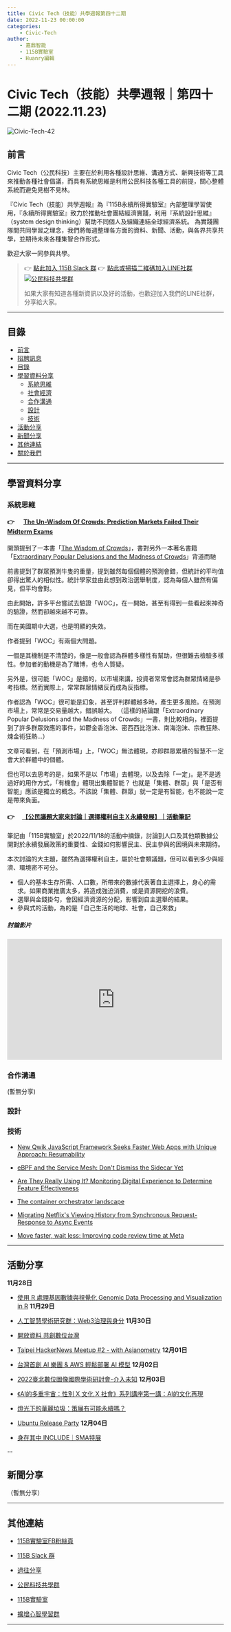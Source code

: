 ```yaml
---
title: Civic Tech（技能）共學週報第四十二期
date: 2022-11-23 00:00:00
categories:
	- Civic-Tech
author:
	- 嘉鼎智能
	- 115B實驗室
	- Huanry編輯
---
```

# Civic Tech（技能）共學週報｜第四十二期 (2022.11.23)

![Civic-Tech-42](/img/ct/42.png)

## 前言

Civic Tech（公民科技）主要在於利用各種設計思維、溝通方式、新興技術等工具來推動各種社會倡議，而具有系統思維是利用公民科技各種工具的前提，關心整體系統而避免見樹不見林。

『Civic Tech（技能）共學週報』為『115B永續所得實驗室』內部整理學習使用，『永續所得實驗室』致力於推動社會團結經濟實踐，利用『系統設計思維』（system design thinking）幫助不同個人及組織連結全球經濟系統。
為實踐團隊間共同學習之理念，我們將每週整理各方面的資料、新聞、活動，與各界共享共學，並期待未來各種集智合作形式。

歡迎大家一同參與共學。

>👉  [點此加入 115B Slack 群](https://bit.ly/Slack115b)
>👉  [點此或掃描二維碼加入LINE社群](https://line.me/ti/g2/Dj4AkbdDsY6o4D_CdDUB6Q)
>[![公民科技共學群](/img/產品共學群.jpg)](https://line.me/ti/g2/Dj4AkbdDsY6o4D_CdDUB6Q)
>
>如果大家有知道各種新資訊以及好的活動，也歡迎加入我們的LINE社群，分享給大家。

---
## 目錄
- [前言](#前言)
- [招聘訊息](#招聘訊息)
- [目錄](#目錄)
- [學習資料分享](#學習資料分享)
	- [系統思維](#系統思維)
	- [社會經濟](#社會經濟)
	- [合作溝通](#合作溝通)
	- [設計](#設計)
	- [技術](#技術)
- [活動分享](#活動分享)
- [新聞分享](#新聞分享)
- [其他連結](#其他連結)
- [關於我們](#關於我們)

---
## 學習資料分享
### 系統思維

#### 👉 &emsp; [The Un-Wisdom Of Crowds: Prediction Markets Failed Their Midterm Exams](https://www.forbes.com/sites/georgecalhoun/2022/11/14/the-un-wisdom-of-crowds-prediction-markets-failed-their-midterm-exams/?sh=1e2e32d3179a)

開頭提到了一本書「[The Wisdom of Crowds](https://en.wikipedia.org/wiki/The_Wisdom_of_Crowds#cite_note-3)」，書對另外一本著名書籍「[Extraordinary Popular Delusions and the Madness of Crowds](https://en.wikipedia.org/wiki/Extraordinary_Popular_Delusions_and_the_Madness_of_Crowds#:~:text=Extraordinary%20Popular%20Delusions%20and%20the%20Madness%20of%20Crowds%20is%20an,Memoirs%20of%20Extraordinary%20Popular%20Delusions.)」背道而馳

前書提到了群眾預測牛隻的重量，提到雖然每個個體的預測會錯，但統計的平均值卻得出驚人的相似性。統計學家並由此想到政治選舉制度，認為每個人雖然有偏見，但平均會對。

由此開始，許多平台嘗試去驗證「WOC」，在一開始，甚至有得到一些看起來神奇的驗證，然而卻越來越不可靠。

而在美國期中大選，也是明顯的失效。

作者提到「WOC」有兩個大問題。

一個是其機制是不清楚的，像是一般會認為群體多樣性有幫助，但很難去檢驗多樣性。參加者的動機是為了賭博，也令人質疑。

另外是，很可能「WOC」是錯的，以市場來講，投資者常常會認為群眾情緒是參考指標。然而實際上，常常群眾情緒反而成為反指標。

作者認為「WOC」很可能是幻象，甚至評判群體越多時，產生更多風險。在預測市場上，常常是交易量越大，錯誤越大。
（這樣的結論跟「Extraordinary Popular Delusions and the Madness of Crowds」一書，則比較相向，裡面提到了許多群眾效應的事件，如鬱金香泡沫、密西西比泡沫、南海泡沫、宗教狂熱、煉金術狂熱…）

文章可看到，在「預測市場」上，「WOC」無法體現，亦即群眾累積的智慧不一定會大於群體中的個體。

但也可以去思考的是，如果不是以「市場」去體現，以及去除「一定」。是不是透過好的用作方式，「有機會」體現出集體智能？
也就是「集體、群眾」與「是否有智能」應該是獨立的概念。不該說「集體、群眾」就一定是有智能，也不能說一定是帶來負面。

#### 👉 &emsp;[【公民議題大家來討論｜選擇權利自主Ｘ永續發展】｜活動筆記](https://sustainable-income-lab.github.io/right-to-choose/)


筆記由「115B實驗室」於2022/11/18的活動中摘錄，討論到人口及其他類數據公開對於永續發展政策的重要性、金錢如何影響民主、民主參與的困境與未來期待。

本次討論的大主題，雖然為選擇權利自主，屬於社會類議題，但可以看到多少與經濟、環境密不可分。

- 個人的基本生存所需、人口數，所帶來的數據代表著自主選擇上，身心的需求。如果商業推廣太多，將造成強迫消費，或是資源開挖的浪費。
- 選舉與金錢掛勾，會因經濟資源的分配，影響到自主選舉的結果。
- 參與式的活動，為的是「自己生活的地球、社會，自己來救」


##### 討論影片 

<iframe src="https://www.facebook.com/plugins/video.php?href=https%3A%2F%2Fwww.facebook.com%2Fsustainable.income.lab%2Fvideos%2F689005699182834%2F&width=500&show_text=false&height=281&appId" width="500" height="281" style="border:none;overflow:hidden" scrolling="no" frameborder="0" allowfullscreen="true" allow="autoplay; clipboard-write; encrypted-media; picture-in-picture; web-share" allowFullScreen="true"></iframe>

### 合作溝通

(暫無分享)

### 設計

### 技術

- [New Qwik JavaScript Framework Seeks Faster Web Apps with Unique Approach: Resumability](https://www.infoq.com/news/2022/10/qwik-fast-web-app-resumability/)

- [eBPF and the Service Mesh: Don't Dismiss the Sidecar Yet](https://www.infoq.com/articles/ebpf-service-mesh/)

- [Are They Really Using It? Monitoring Digital Experience to Determine Feature Effectiveness
](https://www.infoq.com/articles/monitor-digital-experience-feature-effectiveness/)

- [The container orchestrator landscape](https://lwn.net/Articles/905164/)

- [Migrating Netflix's Viewing History from Synchronous Request-Response to Async Events](https://www.infoq.com/articles/microservices-async-migration/)

- [Move faster, wait less: Improving code review time at Meta](https://engineering.fb.com/2022/11/16/culture/meta-code-review-time-improving/)


---
## 活動分享

**11月28日**
- [使用 R 處理基因數據與視覺化 Genomic Data Processing and Visualization in R](https://www.meetup.com/rladies-taipei/events/288113036/)
**11月29日**
- [人工智慧學術研究群：Web3治理與身分](https://docs.google.com/forms/d/e/1FAIpQLScBUx9YHUlTwIVN-RnSKVc-7i0HfS8HaeKyiZqp-rR6_1OOag/viewform)
**11月30日**
- [開放資料 共創數位台灣](https://www.accupass.com/event/2211041510257680994220)

- [Taipei HackerNews Meetup #2 - with Asianometry](https://www.eventbrite.com/e/taipei-hackernews-meetup-2-with-asianometry-tickets-468408070147?aff=ebdssbdestsearch)
**12月01日**
- [台灣首創 AI 樂團 & AWS 輕鬆部署 AI 模型](https://www.accupass.com/event/2211161421241877362776)
**12月02日**
- [2022臺北數位圖像國際學術研討會-介入未知](https://www.accupass.com/event/2210120900361705227542)
**12月03日**
- [《AI的多重宇宙：性別 X 文化 X 社會》系列講座第一講：AI的文化再現](https://www.accupass.com/event/2210280720588578872040)

- [燈光下的華麗垃圾：策展有可能永續嗎？](https://www.accupass.com/event/2210200634201567529121)

- [Ubuntu Release Party](https://ubuntu-tw.kktix.cc/events/urptw2210-tp)
**12月04日**
- [身在其中 INCLUDE｜SMA特展](https://www.accupass.com/event/2211210932051527461800)

--
## 新聞分享

（暫無分享）

---
## 其他連結

- [115B實驗室FB粉絲頁](https://www.facebook.com/%E6%B0%B8%E7%BA%8C%E6%89%80%E5%BE%97%E5%AF%A6%E9%A9%97%E5%AE%A4-102916798609139)

- [115B Slack 群](https://bit.ly/Slack115b)

- [過往分享](/categories/Civic-Tech)

- [公民科技共學群](https://line.me/ti/g2/Dj4AkbdDsY6o4D_CdDUB6Q?utm_source=invitation&utm_medium=link_copy&utm_campaign=default)

- [115B實驗室](https://line.me/ti/g2/asPFU-0w4o9MIRSBdb4gtg?utm_source=invitation&utm_medium=link_copy&utm_campaign=default)

- [擴增心智學習群](https://line.me/ti/g2/asPFU-0w4o9MIRSBdb4gtg?utm_source=invitation&utm_medium=link_copy&utm_campaign=default)

---